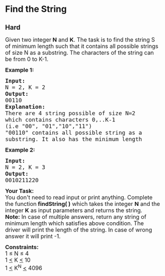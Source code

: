 # Find the String
## Hard
<div class="problems_problem_content__Xm_eO"><p><span style="font-size:18px">Given two integer<strong> N</strong> and <strong>K</strong>. The task is to find the&nbsp;string S of minimum length such that it contains all possible strings of size N as a substring. The characters of the string can be from 0 to K-1.&nbsp;&nbsp;</span></p>

<p><span style="font-size:18px"><strong>Example 1:</strong></span></p>

<pre><span style="font-size:18px"><strong>Input:</strong>
N = 2, K = 2
<strong>Output:</strong> 
00110
<strong>Explanation: 
</strong>There are 4 string possible of size N=2 
which contains characters 0,..K-1
(i.e "00", "01","10","11")
"00110" contains all possible string as a 
substring. It also has the minimum length</span></pre>

<p><span style="font-size:18px"><strong>Example 2:</strong></span></p>

<pre><span style="font-size:18px"><strong>Input:
</strong>N = 2, K = 3
<strong>Output: 
</strong>0010211220
</span></pre>

<p><span style="font-size:18px"><strong>Your Task:&nbsp;</strong><br>
You don't need to read input or print anything. Complete the function<strong>&nbsp;findString( )</strong>&nbsp;which takes the integer <strong>N</strong> and the integer <strong>K</strong>&nbsp;as input parameters and returns the string.<br>
<strong>Note:</strong> In case of multiple answers, return any string of minimum length which satisfies above condition. The driver will print the length of the&nbsp;string. In case of wrong answer it will print -1.</span></p>

<p><span style="font-size:18px"><strong>Constraints:</strong><br>
1 ≤ N&nbsp;≤ 4<br>
1 <u>&lt;</u> K <u>&lt;</u> 10<br>
1&nbsp;<u>&lt;</u> K<sup>N</sup>&nbsp;<u>&lt;</u> 4096</span></p>
</div>